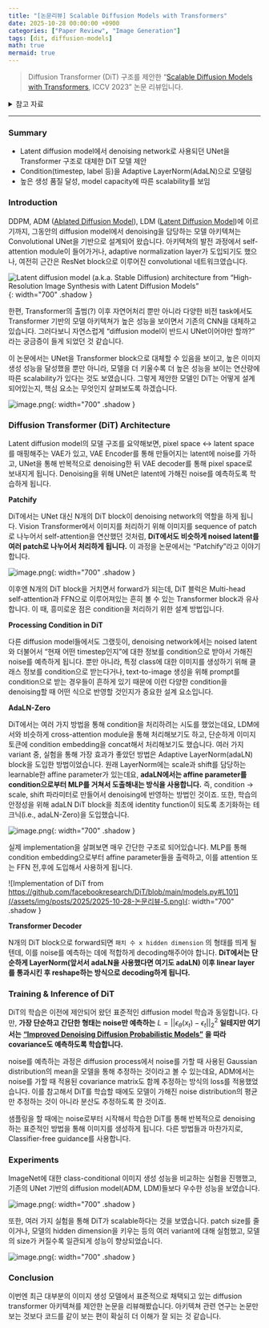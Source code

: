 ```yaml
---
title: "[논문리뷰] Scalable Diffusion Models with Transformers"
date: 2025-10-28 00:00:00 +0900
categories: ["Paper Review", "Image Generation"]
tags: [dit, diffusion-models]
math: true
mermaid: true
---
```


> Diffusion Transformer (DiT) 구조를 제안한 “[Scalable Diffusion Models with Transformers](https://arxiv.org/abs/2212.09748), ICCV 2023” 논문 리뷰입니다.
<details>
<summary>참고 자료</summary>
- [https://github.com/facebookresearch/DiT/tree/main](https://github.com/facebookresearch/DiT/tree/main)
- [https://kyujinpy.tistory.com/132](https://kyujinpy.tistory.com/132)
    - 제가 자주 참고하는 블로그인데, 항상 느끼는 것이지만 설명을 정성들여서 잘 해주십니다. 이번에도 많은 참고가 되었습니다 🙂

</details>


---


### Summary

- Latent diffusion model에서 denoising network로 사용되던 UNet을 Transformer 구조로 대체한 DiT 모델 제안
- Condition(timestep, label 등)을 Adaptive LayerNorm(AdaLN)으로 모델링
- 높은 생성 품질 달성, model capacity에 따른 scalability를 보임

### Introduction


DDPM, ADM ([Ablated Diffusion Model](https://arxiv.org/abs/2105.05233)), LDM ([Latent Diffusion Model](https://arxiv.org/abs/2112.10752))에 이르기까지, 그동안의 diffusion model에서 denoising을 담당하는 모델 아키텍쳐는 Convolutional UNet을 기반으로 설계되어 왔습니다. 아키텍쳐의 발전 과정에서 self-attention module이 들어가거나, adaptive normalization layer가 도입되기도 했으나, 여전히 근간은 ResNet block으로 이루어진 convolutional 네트워크였습니다.


![Latent diffusion model (a.k.a. Stable Diffusion) architecture from “High-Resolution Image Synthesis with Latent Diffusion Models”](/assets/img/posts/2025/2025-10-28-논문리뷰-1.png){: width="700" .shadow }


한편, Transformer의 출범(?) 이후 자연어처리 뿐만 아니라 다양한 비전 task에서도 Transformer 기반의 모델 아키텍쳐가 높은 성능을 보이면서 기존의 CNN을 대체하고 있습니다. 그러다보니 자연스럽게 “diffusion model이 반드시 UNet이어야만 할까?” 라는 궁금증이 들게 되었던 것 같습니다. 


이 논문에서는 UNet을 Transformer block으로 대체할 수 있음을 보이고, 높은 이미지 생성 성능을 달성했을 뿐만 아니라, 모델을 더 키울수록 더 높은 성능을 보이는 연산량에 따른 scalability가 있다는 것도 보였습니다. 그렇게 제안한 모델인 DiT는 어떻게 설계되어있는지, 핵심 요소는 무엇인지 살펴보도록 하겠습니다.


![image.png](/assets/img/posts/2025/2025-10-28-논문리뷰-2.png){: width="700" .shadow }


### Diffusion Transformer (DiT) Architecture


Latent diffusion model의 모델 구조를 요약해보면, pixel space ↔ latent space를 매핑해주는 VAE가 있고, VAE Encoder를 통해 만들어지는 latent에 noise를 가하고, UNet을 통해 반복적으로 denoising한 뒤 VAE decoder를 통해 pixel space로 보내지게 됩니다. Denoising을 위해 UNet은 latent에 가해진 noise를 예측하도록 학습하게 됩니다.


**Patchify**


DiT에서는 UNet 대신 N개의 DiT block이 denoising network의 역할을 하게 됩니다. Vision Transformer에서 이미지를 처리하기 위해 이미지를 sequence of patch로 나누어서 self-attention을 연산했던 것처럼, **DiT에서도 비슷하게 noised latent를 여러 patch로 나누어서 처리하게 됩니다.** 이 과정을 논문에서는 “Patchify”라고 이야기 합니다.


![image.png](/assets/img/posts/2025/2025-10-28-논문리뷰-3.png){: width="700" .shadow }


이후엔 N개의 DiT block을 거치면서 forward가 되는데, DiT 블럭은 Multi-head self-attention과 FFN으로 이루어져있는 흔히 볼 수 있는 Transformer block과 유사합니다. 이 때, 흥미로운 점은 condition을 처리하기 위한 설계 방법입니다. 


**Processing Condition in DiT**


다른 diffusion model들에서도 그랬듯이, denoising network에서는 noised latent와 더불어서 “현재 어떤 timestep인지”에 대한 정보를 condition으로 받아서 가해진 noise를 예측하게 됩니다. 뿐만 아니라, 특정 class에 대한 이미지를 생성하기 위해 클래스 정보를 condition으로 받는다거나, text-to-image 생성을 위해 prompt를 condition으로 받는 경우들이 흔하게 있기 때문에 이런 다양한 condition을 denoising할 때 어떤 식으로 반영할 것인지가 중요한 설계 요소입니다.


**AdaLN-Zero**


DiT에서는 여러 가지 방법을 통해 condition을 처리하려는 시도를 했었는데요, LDM에서와 비슷하게 cross-attention module을 통해 처리해보기도 하고, 단순하게 이미지 토큰에 condition embedding을 concat해서 처리해보기도 했습니다. 여러 가지 variant 중, 실험을 통해 가장 효과가 좋았던 방법은 Adaptive LayerNorm(adaLN) block을 도입한 방법이었습니다. 원래 LayerNorm에는 scale과 shift를 담당하는 learnable한 affine parameter가 있는데요, **adaLN에서는 affine parameter를 condition으로부터 MLP를 거쳐서 도출해내는 방식을 사용합니다.** 즉, condition → scale, shift 파라미터로 만들어서 denoising에 반영하는 방법인 것이죠. 또한, 학습의 안정성을 위해 adaLN DiT block을 최초에 identity function이 되도록 초기화하는 테크닉(i.e., adaLN-Zero)을 도입했습니다. 


![image.png](/assets/img/posts/2025/2025-10-28-논문리뷰-4.png){: width="700" .shadow }


실제 implementation을 살펴보면 매우 간단한 구조로 되어있습니다. MLP를 통해 condition embedding으로부터 affine parameter들을 출력하고, 이를 attention 또는 FFN 전,후에 도입해서 사용하게 됩니다.


![Implementation of DiT from https://github.com/facebookresearch/DiT/blob/main/models.py#L101](/assets/img/posts/2025/2025-10-28-논문리뷰-5.png){: width="700" .shadow }


**Transformer Decoder**


N개의 DiT block으로 forward되면 `패치 수 x hidden dimension` 의 형태를 띄게 될텐데, 이를 noise를 예측하는 데에 적합하게 decoding해주어야 합니다. **DiT에서는 단순하게 LayerNorm(앞서서 adaLN을 사용했다면 여기도 adaLN) 이후 linear layer를 통과시킨 후 reshape하는 방식으로 decoding하게 됩니다.**


### Training & Inference of DiT


DiT의 학습은 이전에 제안되어 왔던 표준적인 diffusion model 학습과 동일합니다. 다만, **가장 단순하고 간단한 형태는 noise만 예측하는** $L=||\epsilon_\theta(x_t)-\epsilon_t||^2_2$ **일테지만 여기서는** [**“Improved Denoising Diffusion Probabilistic Models”**](https://arxiv.org/abs/2102.09672) **을 따라 covariance도 예측하도록 학습합니다.**


noise를 예측하는 과정은 diffusion process에서 noise를 가할 때 사용된 Gaussian distribution의 mean을 모델을 통해 추정하는 것이라고 볼 수 있는데요, ADM에서는 noise를 가할 때 적용된 covariance matrix도 함께 추정하는 방식의 loss를 적용했었습니다. 이를 참고해서 DiT를 학습할 때에도 모델이 가해진 noise  distribution의 평균만 추정하는 것이 아니라 분산도 추정하도록 한 것이죠.


샘플링을 할 때에는 noise로부터 시작해서 학습한 DiT를 통해 반복적으로 denoising하는 표준적인 방법을 통해 이미지를 생성하게 됩니다. 다른 방법들과 마찬가지로, Classifier-free guidance를 사용합니다.


### Experiments


ImageNet에 대한 class-conditional 이미지 생성 성능을 비교하는 실험을 진행했고, 기존의 UNet 기반의 diffusion model(ADM, LDM)들보다 우수한 성능을 보였습니다.


![image.png](/assets/img/posts/2025/2025-10-28-논문리뷰-6.png){: width="700" .shadow }


또한, 여러 가지 실험을 통해 DiT가 scalable하다는 것을 보였습니다. patch size를 줄이거나, 모델의 hidden dimension을 키우는 등의 여러 variant에 대해 실험했고, 모델의 size가 커질수록 일관되게 성능이 향상되었습니다.


![image.png](/assets/img/posts/2025/2025-10-28-논문리뷰-7.png){: width="700" .shadow }


### Conclusion


이번엔 최근 대부분의 이미지 생성 모델에서 표준적으로 채택되고 있는 diffusion transformer 아키텍쳐를 제안한 논문을 리뷰해봤습니다. 아키텍쳐 관련 연구는 논문만 보는 것보다 코드를 같이 보는 편이 확실히 더 이해가 잘 되는 것 같습니다.

